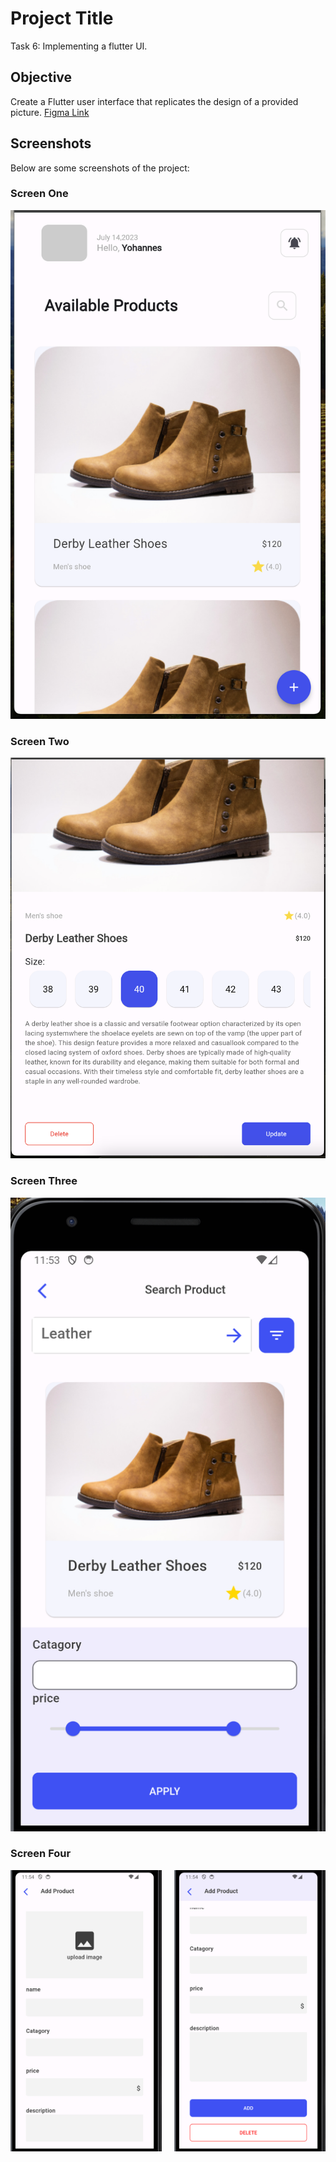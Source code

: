# Project Title

Task 6: Implementing a flutter UI.

## Objective

Create a Flutter user interface that replicates the design of a provided picture.
[Figma Link](https://www.figma.com/file/957Md2CrZ2B9KGjHy8RDcH/Internship?type=design&node-id=1%3A48&mode=design&t=dGzOJNr9pjkmYQog-1)

## Screenshots

Below are some screenshots of the project:

### Screen One

![Home Page](./screenShots/home_page_web.png)

### Screen Two

![Feature 1](./screenShots/details_page_web.png)

### Screen Three

![Feature 2](./screenShots/search_product_page.png)

### Screen Four


<div style="display: flex; justify-content: space-between;">
  <img src="./screenShots/add_product_page_1.png" alt="Feature 3" style="width: 48%;">
  <img src="./screenShots/add_product_page_2.png" alt="Feature 4" style="width: 48%;">
</div>

